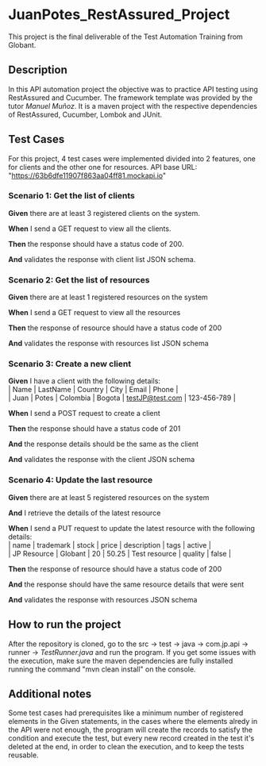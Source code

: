 # JuanPotes_RestAssured_Project

This project is the final deliverable of the Test Automation Training from Globant.


## Description

In this API automation project the objective was to practice API testing using RestAssured and Cucumber.
The framework template was provided by the tutor *Manuel Muñoz*. It is a maven project with the respective dependencies of RestAssured, Cucumber, Lombok and JUnit.


## Test Cases

For this project, 4 test cases were implemented divided into 2 features, one for clients and the other one for resources. 
API base URL: "https://63b6dfe11907f863aa04ff81.mockapi.io"

### Scenario 1: Get the list of clients

**Given** there are at least 3 registered clients on the system.

**When** I send a GET request to view all the clients.

**Then** the response should have a status code of 200.

**And** validates the response with client list JSON schema.


### Scenario 2: Get the list of resources

**Given** there are at least 1 registered resources on the system

**When** I send a GET request to view all the resources

**Then** the response of resource should have a status code of 200

**And** validates the response with resources list JSON schema


### Scenario 3: Create a new client

**Given** I have a client with the following details:<br>
      | Name | LastName | Country  | City   | Email           | Phone       |<br>
      | Juan | Potes    | Colombia | Bogota | testJP@test.com | 123-456-789 |

**When** I send a POST request to create a client

**Then** the response should have a status code of 201

**And** the response details should be the same as the client

**And** validates the response with the client JSON schema


### Scenario 4: Update the last resource

**Given** there are at least 5 registered resources on the system

**And** I retrieve the details of the latest resource

**When** I send a PUT request to update the latest resource with the following details:<br>
      | name        | trademark | stock | price | description   | tags    | active |<br>
      | JP Resource | Globant   | 20    | 50.25 | Test resource | quality | false  |

**Then** the response of resource should have a status code of 200

**And** the response should have the same resource details that were sent

**And** validates the response with resources JSON schema


## How to run the project

After the repository is cloned, go to the src -> test -> java -> com.jp.api -> runner -> *TestRunner.java* and run the program.
If you get some issues with the execution, make sure the maven dependencies are fully installed running the command "mvn clean install" on the console.


## Additional notes

Some test cases had prerequisites like a minimum number of registered elements in the Given statements, in the cases where the elements alredy in the API were not enough, the program will create the records to satisfy the condition and execute the test, but every new record created in the test it's deleted at the end, in order to clean the execution, and to keep the tests reusable.

